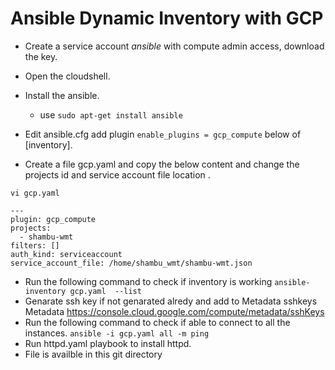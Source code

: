 # Ansible Dynamic Inventory with GCP
* Create a service account  *ansible* with compute admin access, download the key.
* Open the cloudshell.
* Install the ansible.
  - use `sudo apt-get install ansible`


* Edit ansible.cfg add plugin `enable_plugins = gcp_compute` below of [inventory].


* Create a file gcp.yaml and copy the below content and change the projects id and service account file location .

```vi gcp.yaml```

```
---
plugin: gcp_compute
projects:
  - shambu-wmt
filters: []
auth_kind: serviceaccount
service_account_file: /home/shambu_wmt/shambu-wmt.json
```
 * Run the following command to check if inventory is working 
 `ansible-inventory gcp.yaml  --list`
 * Genarate ssh key if not genarated alredy and add to Metadata sshkeys Metadata https://console.cloud.google.com/compute/metadata/sshKeys
 * Run the following command to check if able to connect to all the instances.
 `ansible -i gcp.yaml all -m ping`
 * Run httpd.yaml playbook to install httpd.
 * File is availble in this git directory
 
